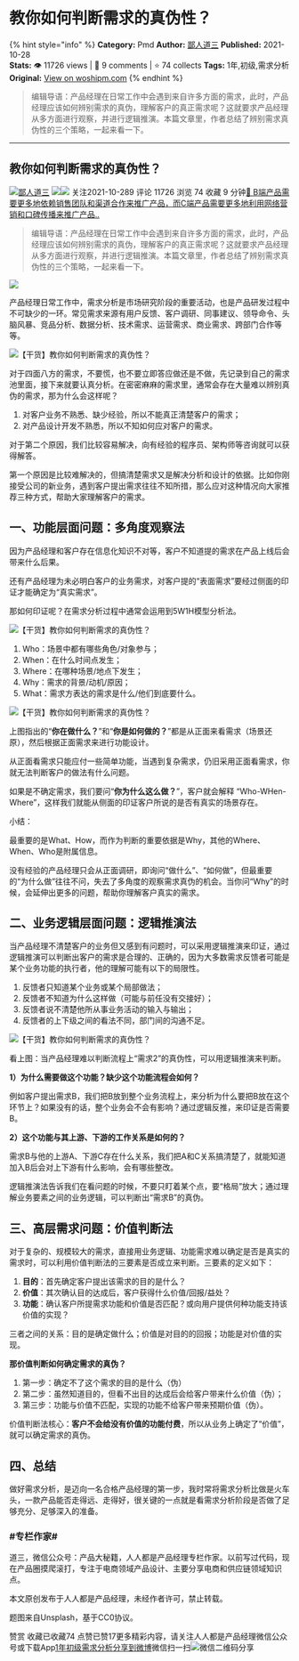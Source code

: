# 教你如何判断需求的真伪性？
{% hint style="info" %}
**Category:** Pmd
**Author:** [鄙人道三](https://www.woshipm.com/u/705970)
**Published:** 2021-10-28  
**Stats:** 👁️ 11726 views | 💬 9 comments | ⭐ 74 collects
**Tags:** 1年,初级,需求分析
**Original:** [View on woshipm.com](https://www.woshipm.com/pmd/5191959.html)
{% endhint %}
> 编辑导语：产品经理在日常工作中会遇到来自许多方面的需求，此时，产品经理应该如何辨别需求的真伪，理解客户的真正需求呢？这就要求产品经理从多方面进行观察，并进行逻辑推演。本篇文章里，作者总结了辨别需求真伪性的三个策略，一起来看一下。

---

## 教你如何判断需求的真伪性？

[![](https://static.woshipm.com/view/woshipm_api_def_20230808161627_8920.png?imageView2/1/w/72/h/72/q/100)](https://www.woshipm.com/u/705970)[鄙人道三](https://www.woshipm.com/u/705970) ![](https://static.woshipm.com/tag/1121_1@2x.png)![](https://static.woshipm.com/tag/2103_1@2x.png) 关注2021-10-289 评论 11726 浏览 74 收藏 9 分钟[🔗 B端产品需要更多地依赖销售团队和渠道合作来推广产品，而C端产品需要更多地利用网络营销和口碑传播来推广产品..](https://ke.qidianla.com/courses/bcpm)

> 编辑导语：产品经理在日常工作中会遇到来自许多方面的需求，此时，产品经理应该如何辨别需求的真伪，理解客户的真正需求呢？这就要求产品经理从多方面进行观察，并进行逻辑推演。本篇文章里，作者总结了辨别需求真伪性的三个策略，一起来看一下。

![](https://image.woshipm.com/wp-files/2021/10/GbgRSKcRAJ5f5wfsg8Uj.jpg)

产品经理日常工作中，需求分析是市场研究阶段的重要活动，也是产品研发过程中不可缺少的一环。常见需求来源有用户反馈、客户调研、同事建议、领导命令、头脑风暴、竞品分析、数据分析、技术需求、运营需求、商业需求、跨部门合作等等。

![【干货】教你如何判断需求的真伪性？](https://image.woshipm.com/wp-files/2021/10/9RtB8XmjYiippVLag2BK.png)

对于四面八方的需求，不要慌，也不要立即答应做还是不做，先记录到自己的需求池里面，接下来就要认真分析。在密密麻麻的需求里，通常会存在大量难以辨别真伪的需求，那为什么会这样呢？

1.  对客户业务不熟悉、缺少经验，所以不能真正清楚客户的需求；
2.  对产品设计开发不熟悉，所以不知如何应对客户的需求。

对于第二个原因，我们比较容易解决，向有经验的程序员、架构师等咨询就可以获得解答。

第一个原因是比较难解决的，但搞清楚需求又是解决分析和设计的依据。比如你刚接受公司的新业务，遇到客户提出需求往往不知所措，那么应对这种情况向大家推荐三种方式，帮助大家理解客户的需求。

## 一、功能层面问题：多角度观察法

因为产品经理和客户存在信息化知识不对等，客户不知道提的需求在产品上线后会带来什么后果。

还有产品经理为未必明白客户的业务需求，对客户提的“表面需求”要经过侧面的印证才能确定为“真实需求”。

那如何印证呢？在需求分析过程中通常会运用到5W1H模型分析法。

![【干货】教你如何判断需求的真伪性？](https://image.woshipm.com/wp-files/2021/10/x6fg7VW6UzpgTVIFcOA1.png)

1.  Who：场景中都有哪些角色/对象参与；
2.  When：在什么时间点发生；
3.  Where：在哪种场景/地点下发生；
4.  Why：需求的背景/动机/原因；
5.  What：需求方表达的需求是什么/他们到底要什么。

![【干货】教你如何判断需求的真伪性？](https://image.woshipm.com/wp-files/2021/10/5K68g2nDjFMgIooPTxwm.png)

上图指出的“**你在做什么？**”和“**你是如何做的？**”都是从正面来看需求（场景还原），然后根据正面需求来进行功能设计。

从正面看需求只能应付一些简单功能，当遇到复杂需求，仍旧采用正面看需求，你就无法判断客户的做法有什么问题。

如果是不确定需求，我们要问“**你为什么这么做？**”，客户就会解释 “Who-WHen-Where”，这样我们就能从侧面的印证客户所说的是否有真实的场景存在。

小结：

最重要的是What、How，而作为判断的重要依据是Why，其他的Where、When、Who是附属信息。

没有经验的产品经理只会从正面调研，即询问“做什么”、“如何做”，但最重要的“为什么做”往往不问，失去了多角度的观察需求真伪的机会。当你问“Why”的时候，会延伸出更多的问题，帮助你理解客户真实的需求。

## 二、业务逻辑层面问题：逻辑推演法

当产品经理不清楚客户的业务但又感到有问题时，可以采用逻辑推演来印证，通过逻辑推演可以判断出客户的需求是合理的、正确的，因为大多数需求反馈者可能是某个业务功能的执行者，他的理解可能有以下的局限性。

1.  反馈者只知道某个业务或某个局部做法；
2.  反馈者不知道为什么这样做（可能与前任没有交接好）；
3.  反馈者说不清楚他所从事业务活动的输入与输出；
4.  反馈者的上下级之间的看法不同，部门间的沟通不足。

![【干货】教你如何判断需求的真伪性？](https://image.woshipm.com/wp-files/2021/10/WKrA8Tl7xdVCJSCkb7Rr.png)

看上图：当产品经理难以判断流程上“需求2”的真伪性，可以用逻辑推演来判断。

**1）为什么需要做这个功能？缺少这个功能流程会如何？**

例如客户提出需求B，我们把B放到整个业务流程上，来分析为什么要把B放在这个环节上？如果没有的话，整个业务会不会有影响？通过逻辑反推，来印证是否需要B。

**2）这个功能与其上游、下游的工作关系是如何的？**

需求B与他的上游A、下游C存在什么关系，我们把A和C关系搞清楚了，就能知道加入B后会对上下游有什么影响，会有哪些整改。

逻辑推演法告诉我们在看问题的时候，不要只盯着某个点，要“格局”放大；通过理解业务要素之间的业务逻辑，可以判断出“需求B”的真伪。

## 三、高层需求问题：价值判断法

对于复杂的、规模较大的需求，直接用业务逻辑、功能需求难以确定是否是真实的需求时，可以利用价值判断法的三要素是否成立来判断。三要素的定义如下：

1.  **目的**：首先确定客户提出该需求的目的是什么？
2.  **价值**：其次确认目的达成后，客户获得什么价值/回报/益处？
3.  **功能**：确认客户所提需求功能和价值是否匹配？或向用户提供何种功能支持该价值的实现？

三者之间的关系：目的是确定做什么；价值是对目的的回报；功能是对价值的实现。

**那价值判断如何确定需求的真伪？**

1.  第一步：确定不了这个需求的目的是什么（伪）
2.  第二步：虽然知道目的，但看不出目的达成后会给客户带来什么价值（伪）；
3.  第三步：功能与价值不匹配，实现的功能不给客户带来预期价值（伪）。

价值判断法核心：**客户不会给没有价值的功能付费**，所以从业务上确定了“价值”，就可以确定需求的真伪。

## 四、总结

做好需求分析，是迈向一名合格产品经理的第一步，我时常将需求分析比做是火车头，一款产品能否走得远、走得好，很关键的一点就是看需求分析阶段是否做了足够充分、足够深入的准备。

### #专栏作家#

道三，微信公众号：产品大秘籍，人人都是产品经理专栏作家。以前写过代码，现在产品圈摸爬滚打，专注于电商领域产品设计、主要分享电商和供应链领域知识点。

本文原创发布于人人都是产品经理，未经作者许可，禁止转载。

题图来自Unsplash，基于CC0协议。

赞赏 收藏已收藏74 点赞已赞17更多精彩内容，请关注人人都是产品经理微信公众号或下载App[1年](https://www.woshipm.com/tag/1%e5%b9%b4)[初级](https://www.woshipm.com/tag/%e5%88%9d%e7%ba%a7)[需求分析](https://www.woshipm.com/tag/%e9%9c%80%e6%b1%82%e5%88%86%e6%9e%90)[分享到微博](https://service.weibo.com/share/share.php?appkey=2775287854&title=教你如何判断需求的真伪性？&url=https://www.woshipm.com/pmd/5191959.html&pic=https://image.woshipm.com/wp-files/2021/10/GbgRSKcRAJ5f5wfsg8Uj.jpg)微信扫一扫![微信二维码](https://api.pwmqr.com/qrcode/create/?url=https://www.woshipm.com/pmd/5191959.html)分享